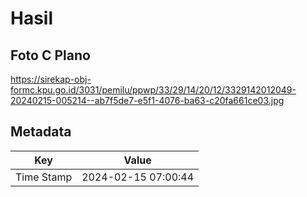 # Hasil

## Foto C Plano

https://sirekap-obj-formc.kpu.go.id/3031/pemilu/ppwp/33/29/14/20/12/3329142012049-20240215-005214--ab7f5de7-e5f1-4076-ba63-c20fa661ce03.jpg


## Metadata

| Key        | Value               |
| ---------- | ------------------- |
| Time Stamp | 2024-02-15 07:00:44 |



